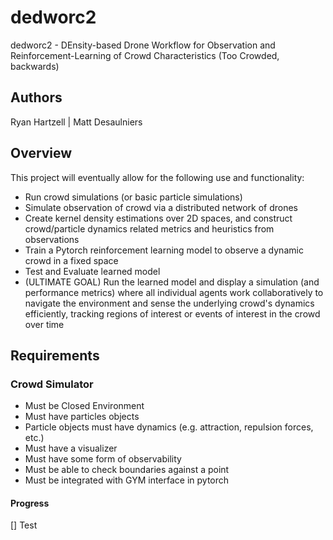 # dedworc2
dedworc2 - DEnsity-based Drone Workflow for Observation and Reinforcement-Learning of Crowd Characteristics (Too Crowded, backwards)

## Authors
Ryan Hartzell |
Matt Desaulniers

## Overview
This project will eventually allow for the following use and functionality:

* Run crowd simulations (or basic particle simulations)
* Simulate observation of crowd via a distributed network of drones
* Create kernel density estimations over 2D spaces, and construct crowd/particle dynamics related metrics and heuristics from observations
* Train a Pytorch reinforcement learning model to observe a dynamic crowd in a fixed space
* Test and Evaluate learned model
* (ULTIMATE GOAL) Run the learned model and display a simulation (and performance metrics) where all individual agents work collaboratively to navigate the environment and sense the underlying crowd's dynamics efficiently, tracking regions of interest or events of interest in the crowd over time


## Requirements

### Crowd Simulator

* Must be Closed Environment
* Must have particles objects
* Particle objects must have dynamics (e.g. attraction, repulsion forces, etc.)
* Must have a visualizer
* Must have some form of observability
* Must be able to check boundaries against a point
* Must be integrated with GYM interface in pytorch

#### Progress
[] Test